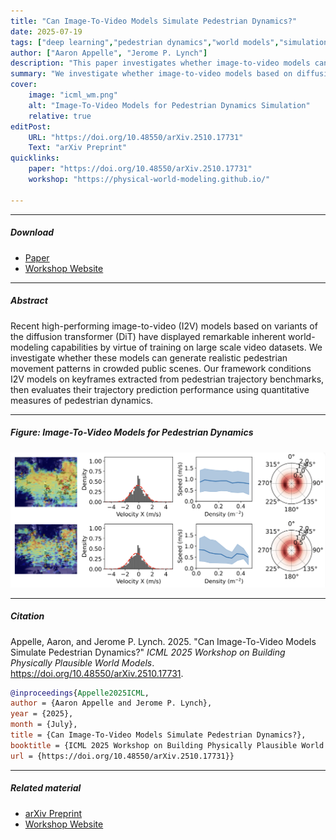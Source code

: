 ```yaml
---
title: "Can Image-To-Video Models Simulate Pedestrian Dynamics?" 
date: 2025-07-19
tags: ["deep learning","pedestrian dynamics","world models","simulations","computer vision"]
author: ["Aaron Appelle", "Jerome P. Lynch"]
description: "This paper investigates whether image-to-video models can generate realistic pedestrian movement patterns in crowded public scenes. Presented at ICML 2025 Workshop on Building Physically Plausible World Models." 
summary: "We investigate whether image-to-video models based on diffusion transformers can generate realistic pedestrian movement patterns in crowded public scenes by conditioning on keyframes and evaluating trajectory prediction performance using quantitative measures of pedestrian dynamics." 
cover:
    image: "icml_wm.png"
    alt: "Image-To-Video Models for Pedestrian Dynamics Simulation"
    relative: true
editPost:
    URL: "https://doi.org/10.48550/arXiv.2510.17731"
    Text: "arXiv Preprint"
quicklinks:
    paper: "https://doi.org/10.48550/arXiv.2510.17731"
    workshop: "https://physical-world-modeling.github.io/"

---
```


---

##### Download

+ [Paper](https://doi.org/10.48550/arXiv.2510.17731)
+ [Workshop Website](https://physical-world-modeling.github.io/)

---

##### Abstract

Recent high-performing image-to-video (I2V) models based on variants of the diffusion transformer (DiT) have displayed remarkable inherent world-modeling capabilities by virtue of training on large scale video datasets. We investigate whether these models can generate realistic pedestrian movement patterns in crowded public scenes. Our framework conditions I2V models on keyframes extracted from pedestrian trajectory benchmarks, then evaluates their trajectory prediction performance using quantitative measures of pedestrian dynamics.

---

##### Figure: Image-To-Video Models for Pedestrian Dynamics

![](icml_wm.png)

---

##### Citation

Appelle, Aaron, and Jerome P. Lynch. 2025. "Can Image-To-Video Models Simulate Pedestrian Dynamics?" *ICML 2025 Workshop on Building Physically Plausible World Models*. https://doi.org/10.48550/arXiv.2510.17731.

```BibTeX
@inproceedings{Appelle2025ICML,
author = {Aaron Appelle and Jerome P. Lynch},
year = {2025},
month = {July},
title = {Can Image-To-Video Models Simulate Pedestrian Dynamics?},
booktitle = {ICML 2025 Workshop on Building Physically Plausible World Models},
url = {https://doi.org/10.48550/arXiv.2510.17731}}
```

---

##### Related material

+ [arXiv Preprint](https://doi.org/10.48550/arXiv.2510.17731)
+ [Workshop Website](https://physical-world-modeling.github.io/)



